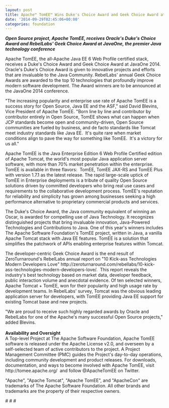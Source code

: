 ```yaml
---
layout: post
title: Apache™ TomEE™ Wins Duke's Choice Award and Geek Choice Award at JavaOne 2014
date: '2014-09-29T02:45:06+00:00'
categories: foundation
---
```

<div><b><i>Open Source project, Apache TomEE, receives Oracle's Duke's Choice Award and RebelLabs' Geek Choice Award at JavaOne, the premier Java technology conference</i></b></div> 
  <p>Apache TomEE, the all-Apache Java EE 6 Web Profile certified stack, receives a Duke's Choice Award and Geek Choice Award at JavaOne 2014. Oracle's Duke's Choice Award is given to innovative projects and efforts that are invaluable to the Java Community. RebelLabs' annual Geek Choice Awards are awarded to the top 10 technologies that profoundly improve modern software development. The Award winners are to be announced at the JavaOne 2014 conference.</p> 
  <div>&quot;The increasing popularity and enterprise use rate of Apache TomEE is a success story for Open Source, Java EE and the ASF,&quot; said David Blevins, Vice President of Apache TomEE. &quot;Born line by line and contributor by contributor entirely in Open Source, TomEE shows what can happen when JCP standards become open and community-driven, Open Source communities are fueled by business, and de facto standards like Tomcat meet industry standards like Java EE. &nbsp;It's quite rare when market conditions align to pave the way for something like TomEE. &nbsp;It's a victory for us all.&quot;</div> 
  <div> 
    <p>Apache TomEE is the Java Enterprise Edition 6 Web Profile Certified edition of Apache Tomcat, the world's most popular Java application server software, with more than 70% market penetration within the enterprise. TomEE is available in three flavors: &nbsp;TomEE, TomEE JAX-RS and TomEE Plus with version 1.7.1 as the latest release. The rapid large-scale uptick of TomEE in Enterprise deployments is a tribute of quality Open Source solutions driven by committed developers who bring real use cases and requirements to the collaborative development process. TomEE's reputation for reliability and simplicity has grown among businesses seeking a high performance alternative to proprietary commercial products and services.</p> 
  </div> 
  <div> 
    <p>The Duke's Choice Award, the Java community equivalent of winning an Oscar, is awarded for compelling use of Java Technology. It recognizes distinguished projects that bring invaluable innovation, Java-Powered Technologies and Contributions to Java. One of this year's winners includes The Apache Software Foundation's TomEE project, written in Java, a vanilla Apache Tomcat stack with Java EE features. TomEE is a solution that simplifies the patchwork of APIs enabling enterprise features within Tomcat.</p> 
    <p>The developer-centric Geek Choice Award is the end result of ZeroTurnaround's RebelLabs annual report on &quot;10 Kick-ass Technologies Modern Developers Love&quot; http://zeroturnaround.com/rebellabs/10-kick-ass-technologies-modern-developers-love/. &nbsp;This report reveals the industry's best technology based on market data, developer feedback, public interaction volume and anecdotal evidence. Of ten selected winners, Apache Tomcat + TomEE, won for their popularity and high usage rate by development teams. In RebelLabs' survey, Tomcat was the obvious leading application server for developers, with TomEE providing Java EE support for existing Tomcat base and new projects.&nbsp;</p> 
  </div> 
  <div>&quot;We are proud to receive such highly regarded awards by Oracle and RebelLabs for one of the Apache's many successful Open Source projects,&quot; added Blevins.</div> 
  <div><br /><b>Availability and Oversight<br /></b>A Top-level Project at The Apache Software Foundation, Apache TomEE software is released under the Apache License v2.0, and overseen by a self-selected team of active contributors to the project. A Project Management Committee (PMC) guides the Project's day-to-day operations, including community development and product releases. For downloads, documentation, and ways to become involved with Apache TomEE, visit http://tomee.apache.org/ &nbsp;and follow @ApacheTomEE on Twitter.</div> 
  <div> 
    <p>&quot;Apache&quot;, &quot;Apache Tomcat&quot;, &quot;Apache TomEE&quot;, and &quot;ApacheCon&quot; are trademarks of The Apache Software Foundation. All other brands and trademarks are the property of their respective owners.</p> 
  </div> 
  <div># # #</div>
